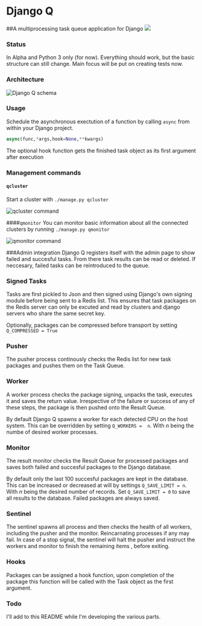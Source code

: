 # Django Q
##A multiprocessing task queue application for Django
[![](https://travis-ci.org/Koed00/django-q.svg?branch=master)](https://travis-ci.org/Koed00/django-q)
### Status
In Alpha and Python 3 only (for now).
Everything should work, but the basic structure can still change.
Main focus will be put on creating tests now.


### Architecture
![Django Q schema](http://i.imgur.com/wTIeg2T.png) 

### Usage
Schedule the asynchronous exectution of a function by calling `async` from within your Django project.

```python
async(func,*args,hook=None,**kwargs)
```
The optional hook function gets the finished task object as its first argument after execution

### Management commands

#### `qcluster`
Start a cluster with `./manage.py qcluster`

![qcluster command](http://i.imgur.com/xccUxhW.png) 

####`qmonitor`
You can monitor basic information about all the connected clusters by running  `./manage.py qmonitor`

![qmonitor command](http://i.imgur.com/5cm7hdP.png) 

###Admin integration
Django Q registers itself with the admin page to show failed and succesful tasks.
From there task results can be read or deleted. If neccesary, failed tasks can be reintroduced to the queue.

### Signed Tasks
Tasks are first pickled to Json and then signed using Django's own signing module before being sent to a Redis list. This ensures that task packages on the Redis server can only be excuted and read by clusters and django servers who share the same secret key. 

Optionally, packages can be compressed before transport by setting `Q_COMPRESSED = True `

### Pusher
The pusher process continously checks the Redis list for new task packages and pushes them on the Task Queue.

### Worker
A worker process checks the package signing, unpacks the task, executes it and saves the return value. Irrespective of the failure or success of any of these steps, the package is then pushed onto the Result Queue. 

By default Django Q spawns a worker for each detected CPU on the host system.
This can be overridden by setting `Q_WORKERS =  n`. With *n* being the numbe of desired worker processes.

### Monitor
The result monitor checks the Result Queue for processed packages and saves both failed and succesful packages to the Django database.

By default only the last 100 succesful packages are kept in the database.
This can be increased or decreased at will by settings `Q_SAVE_LIMIT = n`. With *n* being the desired number of records. 
Set `Q_SAVE_LIMIT = 0` to save all results to the database.
Failed packages are always saved.

### Sentinel

The sentinel spawns all process and then checks the health of all workers, including the pusher and the monitor. Reincarnating processes if any may fail.
In case of a stop signal, the sentinel will halt the pusher and instruct the workers and monitor to finish the remaining items , before exiting.

### Hooks

Packages can be assigned a hook function, upon completion of the package this function will be called with the Task object as the first argument.

### Todo
I'll add to this README while I'm developing the various parts.
